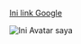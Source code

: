 
[Ini link Google](https://google.com)

![Ini Avatar saya](https://avatars3.githubusercontent.com/u/259871?s=460&u=1af25cca2bb5052e9914bf77c78d1b9a385e9cc2&v=4)